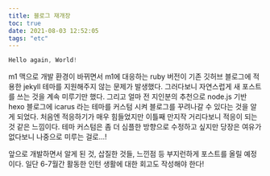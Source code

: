 ```yaml
---
title: 블로그 재개장
toc: true
date: 2021-08-03 12:52:05
tags: "etc"
---
```


```c
Hello again, World!
```

m1 맥으로 개발 환경이 바뀌면서 m1에 대응하는 ruby 버전이 기존 깃허브 블로그에 적용한 jekyll 테마를 지원해주지 않는 문제가 발생했다. 그러다보니 자연스럽게 새 포스트를 쓰는 것을 계속 미루기만 했다. 그리고 얼마 전 지인분의 추천으로 node.js 기반 hexo 블로그에 icarus 라는 테마를 커스텀 시켜 블로그를 꾸려나갈 수 있다는 것을 알게 되었다.
처음엔 적응하기가 매우 힘들었지만 이틀째 만지작 거리다보니 적응이 되는 것 같은 느낌이다. 테마 커스텀은 좀 더 심플한 방향으로 수정하고 싶지만 당장은 여유가 없다보니 나중으로 미루는 걸로...!

앞으로 개발하면서 알게 된 것, 삽질한 것들, 느낀점 등 부지런하게 포스트를 올릴 예정이다. 일단 6-7월간 활동한 인턴 생활에 대한 회고도 작성해야 한다!
